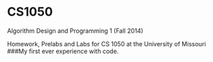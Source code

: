 # CS1050
Algorithm Design and Programming 1 (Fall 2014)

Homework, Prelabs and Labs for CS 1050 at the University of Missouri
###My first ever experience with code.
